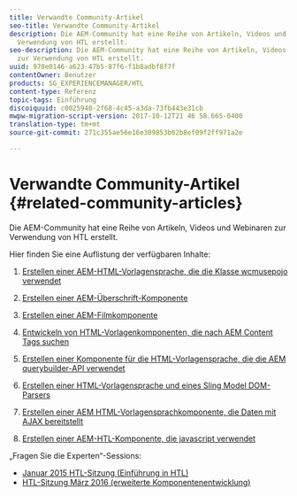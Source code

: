 ```yaml
---
title: Verwandte Community-Artikel
seo-title: Verwandte Community-Artikel
description: Die AEM-Community hat eine Reihe von Artikeln, Videos und Webinaren zur
  Verwendung von HTL erstellt.
seo-description: Die AEM-Community hat eine Reihe von Artikeln, Videos und Webinaren
  zur Verwendung von HTL erstellt.
uuid: 970e0146-a623-47b5-87f6-f1b8adbf8f7f
contentOwner: Benutzer
products: SG_EXPERIENCEMANAGER/HTL
content-type: Referenz
topic-tags: Einführung
discoiquuid: c0025940-2f68-4c45-a3da-73fb443e31cb
mwpw-migration-script-version: 2017-10-12T21 46 58.665-0400
translation-type: tm+mt
source-git-commit: 271c355ae56e16e309853b02b8ef09f2ff971a2e

---
```



# Verwandte Community-Artikel {#related-community-articles}

Die AEM-Community hat eine Reihe von Artikeln, Videos und Webinaren zur Verwendung von HTL erstellt.

Hier finden Sie eine Auflistung der verfügbaren Inhalte:

1. [Erstellen einer AEM-HTML-Vorlagensprache, die die Klasse wcmusepojo verwendet](https://helpx.adobe.com/experience-manager/using/first_htl_WCMUsePojo.html)

1. [Erstellen einer AEM-Überschrift-Komponente](https://helpx.adobe.com/experience-manager/using/aem_headline.html)
1. [Erstellen einer AEM-Filmkomponente](https://helpx.adobe.com/experience-manager/using/movie.html)
1. [Entwickeln von HTML-Vorlagenkomponenten, die nach AEM Content Tags suchen](https://helpx.adobe.com/experience-manager/using/tagmanager-api-htl.html)
1. [Erstellen einer Komponente für die HTML-Vorlagensprache, die die AEM querybuilder-API verwendet](https://helpx.adobe.com/experience-manager/using/htl_querybuilder.html)
1. [Erstellen einer HTML-Vorlagensprache und eines Sling Model DOM-Parsers](https://helpx.adobe.com/experience-manager/using/domparser.html)
1. [Erstellen einer AEM HTML-Vorlagensprachkomponente, die Daten mit AJAX bereitstellt](https://helpx.adobe.com/experience-manager/using/htl_ajax.html)
1. [Erstellen einer AEM-HTL-Komponente, die javascript verwendet](https://helpx.adobe.com/experience-manager/using/htl_js.html)

„Fragen Sie die Experten“-Sessions:

* [Januar 2015 HTL-Sitzung (Einführung in HTL)](http://scottsdigitalcommunity.blogspot.ca/2015/01/upcoming-sessions-of-ask-aem-community.html)
* [HTL-Sitzung März 2016 (erweiterte Komponentenentwicklung)](http://scottsdigitalcommunity.blogspot.ca/2016/03/ask-aem-community-experts-deep-dive.html)

